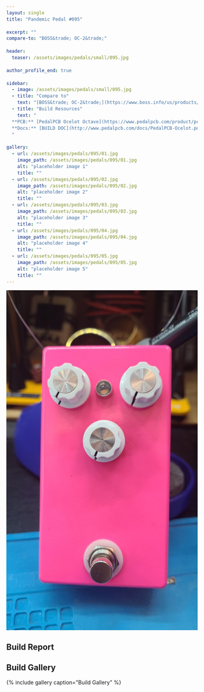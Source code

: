 ```yaml
---
layout: single
title: "Pandemic Pedal #095"

excerpt: ""
compare-to: "BOSS&trade; OC-2&trade;"

header:
  teaser: /assets/images/pedals/small/095.jpg

author_profile_end: true

sidebar:
  - image: /assets/images/pedals/small/095.jpg
  - title: "Compare to"
    text: "[BOSS&trade; OC-2&trade;](https://www.boss.info/us/products/oc-2/)"
  - title: "Build Resources"
    text: "
  **PCB:** [PedalPCB Ocelot Octave](https://www.pedalpcb.com/product/pcb362/)<br>
  **Docs:** [BUILD DOC](http://www.pedalpcb.com/docs/PedalPCB-Ocelot.pdf)
  "

gallery:
  - url: /assets/images/pedals/095/01.jpg
    image_path: /assets/images/pedals/095/01.jpg
    alt: "placeholder image 1"
    title: ""
  - url: /assets/images/pedals/095/02.jpg
    image_path: /assets/images/pedals/095/02.jpg
    alt: "placeholder image 2"
    title: ""
  - url: /assets/images/pedals/095/03.jpg
    image_path: /assets/images/pedals/095/03.jpg
    alt: "placeholder image 3"
    title: ""
  - url: /assets/images/pedals/095/04.jpg
    image_path: /assets/images/pedals/095/04.jpg
    alt: "placeholder image 4"
    title: ""
  - url: /assets/images/pedals/095/05.jpg
    image_path: /assets/images/pedals/095/05.jpg
    alt: "placeholder image 5"
    title: ""
---
```


[![header](/assets/images/pedals/095.jpg)](/assets/images/pedals/095.jpg)



## Build Report ##



## Build Gallery ##

{% include gallery caption="Build Gallery" %}